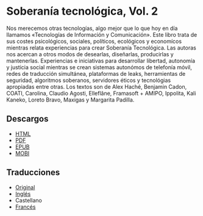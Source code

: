 # Soberanía tecnológica, Vol. 2

Nos merecemos otras tecnologías, algo mejor que lo que hoy en día llamamos «Tecnologías de Información y Comunicación».  Este libro trata de sus costes psicológicos, sociales, políticos, ecológicos y economícos mientras relata experiencias para crear Soberanía Tecnológica. Las autoras nos acercan a otros modos de desearlas, diseñarlas, producirlas y mantenerlas. Experiencias e iniciativas para desarrollar libertad, autonomía y justicia social mientras se crean sistemas autonómos de telefonía móvil, redes de traducción simultánea, plataformas de leaks, herramientas de seguridad, algoritmos soberanos, servidores éticos y tecnológias apropiadas entre otras. Los textos son de Alex Haché, Benjamin Cadon, COATI, Carolina, Claudio Agosti, Elleflâne, Framasoft + AMIPO, Ippolita, Kali Kaneko, Loreto Bravo, Maxigas y Margarita Padilla.

## Descargos

* [HTML](https://sobtec.gitbooks.io/sobtec2/content/es/)
* [PDF](https://sobtec.gitbooks.io/sobtec2/releases/web/sobtech2-ES-with-covers-web-150dpi-2018-01-10-v2.pdf)
* [EPUB](https://sobtec.gitbooks.io/sobtec2/releases/latest/sobtec2_es.epub)
* [MOBI](https://sobtec.gitbooks.io/sobtec2/releases/latest/sobtec2_es.mobi)

## Traducciones

* [Original](https://sobtec.gitbooks.io/sobtec2/content/or/)
* [Inglés](https://sobtec.gitbooks.io/sobtec2/content/en/)
* Castellano
* [Francés](https://sobtec.gitbooks.io/sobtec2/content/fr/)



